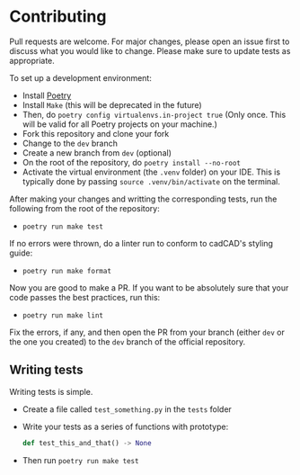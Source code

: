 # Contributing

Pull requests are welcome. For major changes, please open an issue first to discuss what you would like to change. Please make sure to update tests as appropriate.

To set up a development environment:

- Install [Poetry](https://python-poetry.org/docs/master/#installation)
- Install `Make` (this will be deprecated in the future)
- Then, do `poetry config virtualenvs.in-project true` (Only once. This will be valid for all Poetry projects on your machine.)
- Fork this repository and clone your fork
- Change to the `dev` branch
- Create a new branch from `dev` (optional)
- On the root of the repository, do `poetry install --no-root`
- Activate the virtual environment (the `.venv` folder) on your IDE. This is typically done by passing `source .venv/bin/activate` on the terminal.

After making your changes and writting the corresponding tests, run the following from the root of the repository:

- `poetry run make test`

If no errors were thrown, do a linter run to conform to cadCAD's styling guide:

- `poetry run make format`

Now you are good to make a PR. If you want to be absolutely sure that your code passes the best practices, run this:

- `poetry run make lint`

Fix the errors, if any, and then open the PR from your branch (either `dev` or the one you created)
to the `dev` branch of the official repository.

## Writing tests

Writing tests is simple.

- Create a file called `test_something.py` in the `tests` folder
- Write your tests as a series of functions with prototype:

  ```python
  def test_this_and_that() -> None
  ```

- Then run `poetry run make test`
